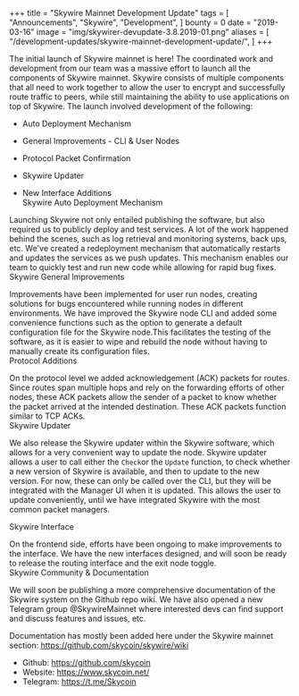 +++
title = "Skywire Mainnet Development Update"
tags = [
	"Announcements",
	"Skywire",
	"Development",
 ]
bounty = 0
date = "2019-03-16"
image = "img/skywirer-devupdate-3.8.2019-01.png"
aliases = [
	"/development-updates/skywire-mainnet-development-update/",
]
+++


The initial launch of Skywire mainnet is here! The coordinated work and development from our team was a massive effort to launch all the components of Skywire mainnet. Skywire consists of multiple components that all need to work together to allow the user to encrypt and successfully route traffic to peers, while still maintaining the ability to use applications on top of Skywire. The launch involved development of the following:

-   Auto Deployment Mechanism

-   General Improvements - CLI & User Nodes

-   Protocol Packet Confirmation

-   Skywire Updater

-   New Interface Additions\
Skywire Auto Deployment Mechanism

Launching Skywire not only entailed publishing the software, but also required us to publicly deploy and test services. A lot of the work happened behind the scenes, such as log retrieval and monitoring systems, back ups, etc. We've created a redeployment mechanism that automatically restarts and updates the services as we push updates. This mechanism enables our team to quickly test and run new code while allowing for rapid bug fixes.\
Skywire General Improvements

Improvements have been implemented for user run nodes, creating solutions for bugs encountered while running nodes in different environments. We have improved the Skywire node CLI and added some convenience functions such as the option to generate a default configuration file for the Skywire node.This facilitates the testing of the software, as it is easier to wipe and rebuild the node without having to manually create its configuration files.\
Protocol Additions

On the protocol level we added acknowledgement (ACK) packets for routes. Since routes span multiple hops and rely on the forwarding efforts of other nodes, these ACK packets allow the sender of a packet to know whether the packet arrived at the intended destination. These ACK packets function similar to TCP ACKs.\
Skywire Updater

We also release the Skywire updater within the Skywire software, which allows for a very convenient way to update the node. Skywire updater allows a user to call either the `Check`or the `Update` function, to check whether a new version of Skywire is available, and then to update to the new version. For now, these can only be called over the CLI, but they will be integrated with the Manager UI when it is updated. This allows the user to update conveniently, until we have integrated Skywire with the most common packet managers.

Skywire Interface

On the frontend side, efforts have been ongoing to make improvements to the interface. We have the new interfaces designed, and will soon be ready to release the routing interface and the exit node toggle.\
Skywire Community & Documentation

We will soon be publishing a more comprehensive documentation of the Skywire system on the Github repo wiki. We have also opened a new Telegram group @SkywireMainnet where interested devs can find support and discuss features and issues, etc.

Documentation has mostly been added here under the Skywire mainnet section: https://github.com/skycoin/skywire/wiki

* Github: <https://github.com/skycoin>
* Website: <https://www.skycoin.net/>
* Telegram: <https://t.me/Skycoin>
